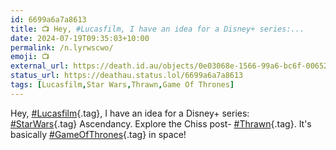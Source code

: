 ```yaml
---
id: 6699a6a7a8613
title: 📺️ Hey, #Lucasfilm, I have an idea for a Disney+ series:...
date: 2024-07-19T09:35:03+10:00
permalink: /n.lyrwscwo/
emoji: 📺️
external_url: https://death.id.au/objects/0e03068e-1566-99a6-bc6f-006521737791
status_url: https://deathau.status.lol/6699a6a7a8613
tags: [Lucasfilm,Star Wars,Thrawn,Game Of Thrones]
---
```


Hey, [#Lucasfilm](/tag/lucasfilm){.tag}, I have an idea for a Disney+ series:  
[#StarWars](/tag/star-wars){.tag} Ascendancy. Explore the Chiss post- [#Thrawn](/tag/thrawn){.tag}. It's basically [#GameOfThrones](/tag/game-of-thrones){.tag} in space!
